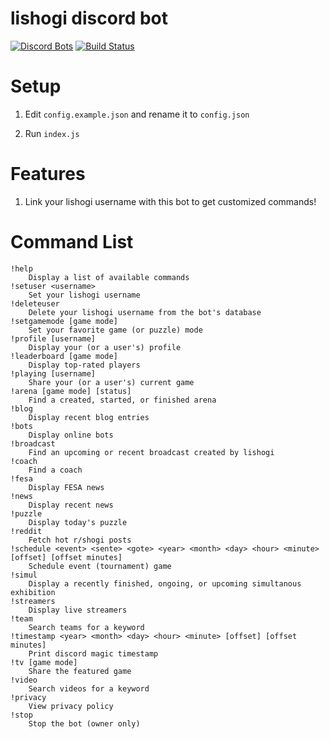 # lishogi discord bot
[![Discord Bots](https://discordbots.org/api/widget/status/842330057841049600.svg)](https://discordbots.org/bot/842330057841049600)
[![Build Status](https://github.com/ddugovic/lishogi-discord/workflows/Node.js%20CI/badge.svg)](https://github.com/ddugovic/lishogi-discord/actions?query=workflow%3A%22Node.js+CI%22)

# Setup

1. Edit `config.example.json` and rename it to `config.json`

2. Run `index.js`

# Features

1. Link your lishogi username with this bot to get customized commands!

# Command List
```
!help
    Display a list of available commands
!setuser <username>
    Set your lishogi username
!deleteuser
    Delete your lishogi username from the bot's database
!setgamemode [game mode]
    Set your favorite game (or puzzle) mode
!profile [username]
    Display your (or a user's) profile
!leaderboard [game mode]
    Display top-rated players
!playing [username]
    Share your (or a user's) current game
!arena [game mode] [status]
    Find a created, started, or finished arena
!blog
    Display recent blog entries
!bots
    Display online bots
!broadcast
    Find an upcoming or recent broadcast created by lishogi
!coach
    Find a coach
!fesa
    Display FESA news
!news
    Display recent news
!puzzle
    Display today's puzzle
!reddit
    Fetch hot r/shogi posts
!schedule <event> <sente> <gote> <year> <month> <day> <hour> <minute> [offset] [offset minutes]
    Schedule event (tournament) game
!simul
    Display a recently finished, ongoing, or upcoming simultanous exhibition
!streamers
    Display live streamers
!team
    Search teams for a keyword
!timestamp <year> <month> <day> <hour> <minute> [offset] [offset minutes]
    Print discord magic timestamp
!tv [game mode]
    Share the featured game
!video
    Search videos for a keyword
!privacy
    View privacy policy
!stop
    Stop the bot (owner only)
```
